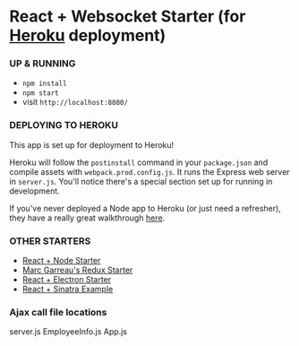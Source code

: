 # React + Websocket Starter (for [Heroku](https://www.heroku.com/) deployment)

### UP & RUNNING
* `npm install`
* `npm start`
* visit `http://localhost:8080/`

### DEPLOYING TO HEROKU
This app is set up for deployment to Heroku!

Heroku will follow the `postinstall` command in your `package.json` and compile assets with `webpack.prod.config.js`. It runs the Express web server in `server.js`. You'll notice there's a special section set up for running in development.

If you've never deployed a Node app to Heroku (or just need a refresher), they have a really great walkthrough [here](https://devcenter.heroku.com/articles/getting-started-with-nodejs#introduction).

### OTHER STARTERS
* [React + Node Starter ](https://github.com/alanbsmith/react-node-example)
* [ Marc Garreau's Redux Starter ](https://github.com/marcgarreau/redux-starter)
* [ React + Electron Starter ](https://github.com/alanbsmith/react-electron-starter)
* [ React + Sinatra Example ](https://github.com/alanbsmith/react-sinatra-example)


### Ajax call file locations
server.js
EmployeeInfo.js
App.js
